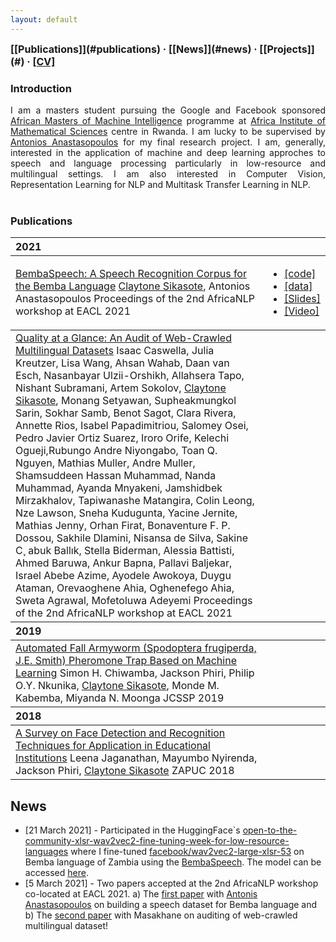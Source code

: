 ```yaml
---
layout: default
---
```


<span style="font-weight: bold; font-size: 16px;">
  [[Publications]](#publications) · [[News]](#news) · [[Projects]](#) · <a href="/assets/pdf/Sikasote_CV.pdf" target="_blank">[CV]</a>
</span>

### Introduction

<div style="text-align: justify"> I am a masters student pursuing the Google and Facebook sponsored <a href="https://www.aimsammi.org">African Masters of Machine Intelligence</a> programme at <a href="https://aims.ac.rw/">Africa Institute of Mathematical Sciences</a> centre in Rwanda. I am lucky to be supervised by <a href="https://cs.gmu.edu/~antonis/author/antonios-anastasopoulos/">Antonios Anastasopoulos</a> for my final research project. I am, generally, interested in the application of machine and deep learning approches to speech and language processing particularly in low-resource and multilingual settings. I am also interested in Computer Vision, Representation Learning for NLP and Multitask Transfer Learning in NLP.</div><br>

### Publications

<table>
  <thead>
    <tr>
      <th style="text-align: left">2021</th>
      <th style="text-align: left"></th>
    </tr>
  </thead>
  <tbody>
    <tr>
      <td>
        <a target="_blank" href="https://arxiv.org/pdf/2102.04889.pdf">BembaSpeech: A Speech Recognition Corpus for the Bemba Language</a>
        <paper>
          <authors><u>Claytone Sikasote</u>, Antonios Anastasopoulos</authors>
        <venue>Proceedings of the 2nd AfricaNLP workshop at EACL 2021</venue>
        </paper>
      </td>
      <td>
        <ul>
          <li><a target="_blank" href="https://github.com/csikasote/BembaASR">[code]</a></li>
          <li><a target="_blank" href="https://github.com/csikasote/BembaSpeech">[data]</a></li>
          <li><a target="_blank" href="https://drive.google.com/file/d/1VcYa_dSNvBbgWPAJ5DKJ48-vQPZ_h4Xc/view?usp=sharing">[Slides]</a></li>
          <li><a target="_blank" href="https://youtu.be/KkffAt9-Agc">[Video]</a></li>
        </ul>
      </td>
    </tr>
    </tbody>
  <tbody>
    <tr>
      <td>
        <a target="_blank" href="https://arxiv.org/pdf/2103.12028.pdf">Quality at a Glance: An Audit of Web-Crawled Multilingual Datasets</a>
        <paper>
          <authors>Isaac Caswella, Julia Kreutzer, Lisa Wang, Ahsan Wahab, Daan van Esch, Nasanbayar Ulzii-Orshikh, Allahsera Tapo, Nishant Subramani, Artem Sokolov, <u>Claytone Sikasote</u>, Monang Setyawan, Supheakmungkol Sarin, Sokhar Samb, Benot Sagot, Clara Rivera, Annette Rios, Isabel Papadimitriou, Salomey Osei, Pedro Javier Ortiz Suarez, Iroro Orife, Kelechi Ogueji,Rubungo Andre Niyongabo, Toan Q. Nguyen, Mathias Muller, Andre Muller, Shamsuddeen Hassan Muhammad, Nanda Muhammad, Ayanda Mnyakeni, Jamshidbek Mirzakhalov, Tapiwanashe Matangira, Colin Leong, Nze Lawson, Sneha Kudugunta, Yacine Jernite, Mathias Jenny, Orhan Firat, Bonaventure F. P. Dossou, Sakhile Dlamini, Nisansa de Silva, Sakine C¸ abuk Ballık, Stella Biderman, Alessia Battisti, Ahmed Baruwa, Ankur Bapna, Pallavi Baljekar, Israel Abebe Azime, Ayodele Awokoya, Duygu Ataman, Orevaoghene Ahia, Oghenefego Ahia, Sweta Agrawal, Mofetoluwa Adeyemi</authors>
        <venue>Proceedings of the 2nd AfricaNLP workshop at EACL 2021</venue>
        </paper>
      </td>
      <td>
        <ul>
        </ul>
      </td>
    </tr>
  </tbody>
    <thead>
    <tr>
      <th style="text-align: left">2019</th>
      <th style="text-align: left"></th>
    </tr>
  </thead>
  <tbody>
    <tr>
      <td>
        <a target="_blank" href="https://thescipub.com/pdf/jcssp.2019.1759.1779.pdf">Automated Fall Armyworm (Spodoptera frugiperda, J.E. Smith) Pheromone Trap Based on Machine Learning</a>
        <paper>
          <authors>Simon H. Chiwamba, Jackson Phiri, Philip O.Y. Nkunika, <u>Claytone Sikasote</u>, Monde M. Kabemba, Miyanda N. Moonga </authors>
        <venue>JCSSP 2019</venue>
        </paper>
      </td>
      <td>
      </td>
    </tr>
  </tbody>
  <thead>
    <tr>
      <th style="text-align: left">2018</th>
      <th style="text-align: left"></th>
    </tr>
  </thead>
  <tbody>
    <tr>
      <td>
        <a target="_blank" href="https://www.researchgate.net/profile/Leena-Jaganathan/publication/329417179_A_Survey_on_Face_Detection_and_Recognition_Techniques_for_Application_in_Educational_Institutions/links/5c07b97ca6fdcc315f9e2d2f/A-Survey-on-Face-Detection-and-Recognition-Techniques-for-Application-in-Educational-Institutions.pdf">A Survey on Face Detection and Recognition Techniques for Application in Educational Institutions</a>
        <paper>
          <authors>Leena Jaganathan, Mayumbo Nyirenda, Jackson Phiri, <u>Claytone Sikasote</u></authors>
        <venue>ZAPUC 2018</venue>
        </paper>
      </td>
      <td>
      </td>
    </tr>
  </tbody>
</table>

## News

- [21 March 2021] - Participated in the HuggingFace\`s [open-to-the-community-xlsr-wav2vec2-fine-tuning-week-for-low-resource-languages](https://discuss.huggingface.co/t/open-to-the-community-xlsr-wav2vec2-fine-tuning-week-for-low-resource-languages/4467/270) where I fine-tuned [facebook/wav2vec2-large-xlsr-53](https://arxiv.org/abs/2006.13979) on Bemba language of Zambia using the [BembaSpeech](https://arxiv.org/pdf/2102.04889.pdf). The model can be accessed [here](https://huggingface.co/csikasote/wav2vec2-large-xlsr-bemba).
- [5 March 2021] - Two papers accepted at the 2nd AfricaNLP workshop co-located at EACL 2021. a) The [first paper](https://arxiv.org/pdf/2102.04889.pdf) with [Antonis Anastasopoulos](https://cs.gmu.edu/~antonis/author/antonios-anastasopoulos/) on building a speech dataset for Bemba language and b) The [second paper](https://arxiv.org/pdf/2103.12028.pdf) with Masakhane on auditing of web-crawled multilingual dataset!
